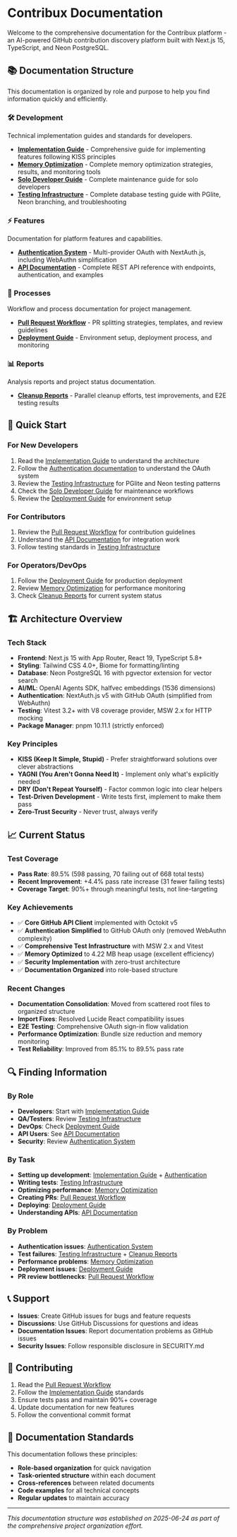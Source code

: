# Contribux Documentation

Welcome to the comprehensive documentation for the Contribux platform - an AI-powered GitHub contribution
discovery platform built with Next.js 15, TypeScript, and Neon PostgreSQL.

## 📚 Documentation Structure

This documentation is organized by role and purpose to help you find information quickly and efficiently.

### 🛠 Development

Technical implementation guides and standards for developers.

- **[Implementation Guide](./development/implementation-guide.md)** -
  Comprehensive guide for implementing features following KISS principles
- **[Memory Optimization](./development/memory-optimization.md)** -
  Complete memory optimization strategies, results, and monitoring tools
- **[Solo Developer Guide](./development/solo-developer-guide.md)** - Complete maintenance guide for solo developers
- **[Testing Infrastructure](./testing-infrastructure.md)** -
  Complete database testing guide with PGlite, Neon branching, and troubleshooting

### ⚡ Features

Documentation for platform features and capabilities.

- **[Authentication System](./features/authentication.md)** - Multi-provider OAuth with NextAuth.js, including WebAuthn simplification
- **[API Documentation](./features/api-documentation.md)** -
  Complete REST API reference with endpoints, authentication, and examples

### 🔄 Processes

Workflow and process documentation for project management.

- **[Pull Request Workflow](./processes/pull-request-workflow.md)** - PR splitting strategies, templates, and review guidelines
- **[Deployment Guide](./processes/deployment.md)** - Environment setup, deployment process, and monitoring

### 📊 Reports

Analysis reports and project status documentation.

- **[Cleanup Reports](./reports/cleanup-reports.md)** - Parallel cleanup efforts, test improvements, and E2E testing results

## 🚀 Quick Start

### For New Developers

1. Read the [Implementation Guide](./development/implementation-guide.md) to understand the architecture
2. Follow the [Authentication documentation](./features/authentication.md) to understand the OAuth system
3. Review the [Testing Infrastructure](./testing-infrastructure.md) for PGlite and Neon testing patterns
4. Check the [Solo Developer Guide](./development/solo-developer-guide.md) for maintenance workflows
5. Review the [Deployment Guide](./processes/deployment.md) for environment setup

### For Contributors

1. Review the [Pull Request Workflow](./processes/pull-request-workflow.md) for contribution guidelines
2. Understand the [API Documentation](./features/api-documentation.md) for integration work
3. Follow testing standards in [Testing Infrastructure](./testing-infrastructure.md)

### For Operators/DevOps

1. Follow the [Deployment Guide](./processes/deployment.md) for production deployment
2. Review [Memory Optimization](./development/memory-optimization.md) for performance monitoring
3. Check [Cleanup Reports](./reports/cleanup-reports.md) for current system status

## 🏗 Architecture Overview

### Tech Stack

- **Frontend**: Next.js 15 with App Router, React 19, TypeScript 5.8+
- **Styling**: Tailwind CSS 4.0+, Biome for formatting/linting
- **Database**: Neon PostgreSQL 16 with pgvector extension for vector search
- **AI/ML**: OpenAI Agents SDK, halfvec embeddings (1536 dimensions)
- **Authentication**: NextAuth.js v5 with GitHub OAuth (simplified from WebAuthn)
- **Testing**: Vitest 3.2+ with V8 coverage provider, MSW 2.x for HTTP mocking
- **Package Manager**: pnpm 10.11.1 (strictly enforced)

### Key Principles

- **KISS (Keep It Simple, Stupid)** - Prefer straightforward solutions over clever abstractions
- **YAGNI (You Aren't Gonna Need It)** - Implement only what's explicitly needed
- **DRY (Don't Repeat Yourself)** - Factor common logic into clear helpers
- **Test-Driven Development** - Write tests first, implement to make them pass
- **Zero-Trust Security** - Never trust, always verify

## 📈 Current Status

### Test Coverage

- **Pass Rate**: 89.5% (598 passing, 70 failing out of 668 total tests)
- **Recent Improvement**: +4.4% pass rate increase (31 fewer failing tests)
- **Coverage Target**: 90%+ through meaningful tests, not line-targeting

### Key Achievements

- ✅ **Core GitHub API Client** implemented with Octokit v5
- ✅ **Authentication Simplified** to GitHub OAuth only (removed WebAuthn complexity)
- ✅ **Comprehensive Test Infrastructure** with MSW 2.x and Vitest
- ✅ **Memory Optimized** to 4.22 MB heap usage (excellent efficiency)
- ✅ **Security Implementation** with zero-trust architecture
- ✅ **Documentation Organized** into role-based structure

### Recent Changes

- **Documentation Consolidation**: Moved from scattered root files to organized structure
- **Import Fixes**: Resolved Lucide React compatibility issues
- **E2E Testing**: Comprehensive OAuth sign-in flow validation
- **Performance Optimization**: Bundle size reduction and memory monitoring
- **Test Reliability**: Improved from 85.1% to 89.5% pass rate

## 🔍 Finding Information

### By Role

- **Developers**: Start with [Implementation Guide](./development/implementation-guide.md)
- **QA/Testers**: Review [Testing Infrastructure](./testing-infrastructure.md)
- **DevOps**: Check [Deployment Guide](./processes/deployment.md)
- **API Users**: See [API Documentation](./features/api-documentation.md)
- **Security**: Review [Authentication System](./features/authentication.md)

### By Task

- **Setting up development**: [Implementation Guide](./development/implementation-guide.md) + [Authentication](./features/authentication.md)
- **Writing tests**: [Testing Infrastructure](./testing-infrastructure.md)
- **Optimizing performance**: [Memory Optimization](./development/memory-optimization.md)
- **Creating PRs**: [Pull Request Workflow](./processes/pull-request-workflow.md)
- **Deploying**: [Deployment Guide](./processes/deployment.md)
- **Understanding APIs**: [API Documentation](./features/api-documentation.md)

### By Problem

- **Authentication issues**: [Authentication System](./features/authentication.md)
- **Test failures**: [Testing Infrastructure](./testing-infrastructure.md) + [Cleanup Reports](./reports/cleanup-reports.md)
- **Performance problems**: [Memory Optimization](./development/memory-optimization.md)
- **Deployment issues**: [Deployment Guide](./processes/deployment.md)
- **PR review bottlenecks**: [Pull Request Workflow](./processes/pull-request-workflow.md)

## 📞 Support

- **Issues**: Create GitHub issues for bugs and feature requests
- **Discussions**: Use GitHub Discussions for questions and ideas
- **Documentation Issues**: Report documentation problems as GitHub issues
- **Security Issues**: Follow responsible disclosure in SECURITY.md

## 🤝 Contributing

1. Read the [Pull Request Workflow](./processes/pull-request-workflow.md)
2. Follow the [Implementation Guide](./development/implementation-guide.md) standards
3. Ensure tests pass and maintain 90%+ coverage
4. Update documentation for new features
5. Follow the conventional commit format

## 📝 Documentation Standards

This documentation follows these principles:

- **Role-based organization** for quick navigation
- **Task-oriented structure** within each document
- **Cross-references** between related documents
- **Code examples** for all technical concepts
- **Regular updates** to maintain accuracy

---

_This documentation structure was established on 2025-06-24 as part of the comprehensive project organization effort._
